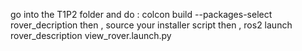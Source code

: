 go into the T1P2 folder and do :
colcon build --packages-select rover_decription
then , source your installer script 
then , ros2 launch rover_description view_rover.launch.py
